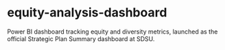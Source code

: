 # equity-analysis-dashboard
Power BI dashboard tracking equity and diversity metrics, launched as the official Strategic Plan Summary dashboard at SDSU.
